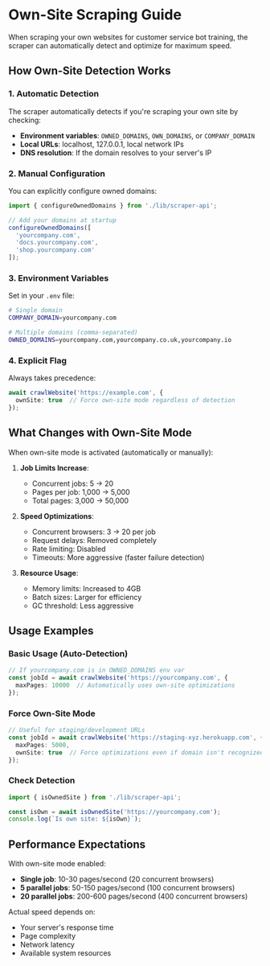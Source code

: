 # Own-Site Scraping Guide

When scraping your own websites for customer service bot training, the scraper can automatically detect and optimize for maximum speed.

## How Own-Site Detection Works

### 1. **Automatic Detection**
The scraper automatically detects if you're scraping your own site by checking:
- **Environment variables**: `OWNED_DOMAINS`, `OWN_DOMAINS`, or `COMPANY_DOMAIN`
- **Local URLs**: localhost, 127.0.0.1, local network IPs
- **DNS resolution**: If the domain resolves to your server's IP

### 2. **Manual Configuration**
You can explicitly configure owned domains:

```typescript
import { configureOwnedDomains } from './lib/scraper-api';

// Add your domains at startup
configureOwnedDomains([
  'yourcompany.com',
  'docs.yourcompany.com',
  'shop.yourcompany.com'
]);
```

### 3. **Environment Variables**
Set in your `.env` file:
```bash
# Single domain
COMPANY_DOMAIN=yourcompany.com

# Multiple domains (comma-separated)
OWNED_DOMAINS=yourcompany.com,yourcompany.co.uk,yourcompany.io
```

### 4. **Explicit Flag**
Always takes precedence:
```typescript
await crawlWebsite('https://example.com', {
  ownSite: true  // Force own-site mode regardless of detection
});
```

## What Changes with Own-Site Mode

When own-site mode is activated (automatically or manually):

1. **Job Limits Increase**:
   - Concurrent jobs: 5 → 20
   - Pages per job: 1,000 → 5,000
   - Total pages: 3,000 → 50,000

2. **Speed Optimizations**:
   - Concurrent browsers: 3 → 20 per job
   - Request delays: Removed completely
   - Rate limiting: Disabled
   - Timeouts: More aggressive (faster failure detection)

3. **Resource Usage**:
   - Memory limits: Increased to 4GB
   - Batch sizes: Larger for efficiency
   - GC threshold: Less aggressive

## Usage Examples

### Basic Usage (Auto-Detection)
```typescript
// If yourcompany.com is in OWNED_DOMAINS env var
const jobId = await crawlWebsite('https://yourcompany.com', {
  maxPages: 10000  // Automatically uses own-site optimizations
});
```

### Force Own-Site Mode
```typescript
// Useful for staging/development URLs
const jobId = await crawlWebsite('https://staging-xyz.herokuapp.com', {
  maxPages: 5000,
  ownSite: true  // Force optimizations even if domain isn't recognized
});
```

### Check Detection
```typescript
import { isOwnedSite } from './lib/scraper-api';

const isOwn = await isOwnedSite('https://yourcompany.com');
console.log(`Is own site: ${isOwn}`);
```

## Performance Expectations

With own-site mode enabled:
- **Single job**: 10-30 pages/second (20 concurrent browsers)
- **5 parallel jobs**: 50-150 pages/second (100 concurrent browsers)
- **20 parallel jobs**: 200-600 pages/second (400 concurrent browsers)

Actual speed depends on:
- Your server's response time
- Page complexity
- Network latency
- Available system resources